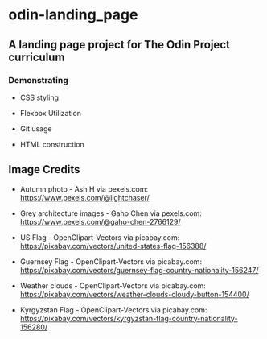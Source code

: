 # odin-landing_page

## A landing page project for The Odin Project curriculum

### Demonstrating

- CSS styling

- Flexbox Utilization

- Git usage

- HTML construction

## Image Credits

- Autumn photo - Ash H via pexels.com: https://www.pexels.com/@lightchaser/

- Grey architecture images - Gaho Chen via pexels.com: https://www.pexels.com/@gaho-chen-2766129/

- US Flag - OpenClipart-Vectors via picabay.com: https://pixabay.com/vectors/united-states-flag-156388/

- Guernsey Flag - OpenClipart-Vectors via picabay.com: https://pixabay.com/vectors/guernsey-flag-country-nationality-156247/ 

- Weather clouds - OpenClipart-Vectors via picabay.com: https://pixabay.com/vectors/weather-clouds-cloudy-button-154400/

- Kyrgyzstan Flag - OpenClipart-Vectors via picabay.com: https://pixabay.com/vectors/kyrgyzstan-flag-country-nationality-156280/
